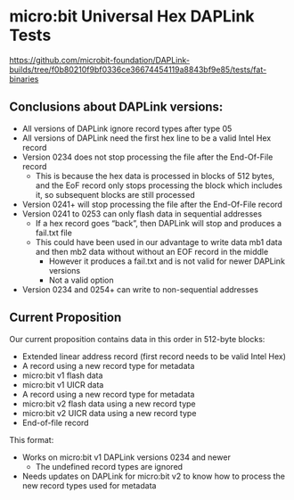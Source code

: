 # micro:bit Universal Hex DAPLink Tests

https://github.com/microbit-foundation/DAPLink-builds/tree/f0b80210f9bf0336ce36674454119a8843bf9e85/tests/fat-binaries

## Conclusions about DAPLink versions:

- All versions of DAPLink ignore record types after type 05
- All versions of DAPLink need the first hex line to be a valid Intel Hex record
- Version 0234 does not stop processing the file after the End-Of-File record
    - This is because the hex data is processed in blocks of 512 bytes, and the EoF record only stops processing the block which includes it, so subsequent blocks are still processed
- Version 0241+ will stop processing the file after the End-Of-File record
- Version 0241 to 0253 can only flash data in sequential addresses
    - If a hex record goes “back”, then DAPLink will stop and produces a fail.txt file
    - This could have been used in our advantage to write data mb1 data and then mb2 data without without an EOF record in the middle
        - However it produces a fail.txt and is not valid for newer DAPLink versions
        - Not a valid option
- Version 0234 and 0254+ can write to non-sequential addresses

## Current Proposition

Our current proposition contains data in this order in 512-byte blocks:

- Extended linear address record (first record needs to be valid Intel Hex)
- A record using a new record type for metadata
- micro:bit v1 flash data
- micro:bit v1 UICR data
- A record using a new record type for metadata
- micro:bit v2 flash data using a new record type
- micro:bit v2 UICR data using a new record type
- End-of-file record

This format:

- Works on micro:bit v1 DAPLink versions 0234 and newer
    - The undefined record types are ignored
- Needs updates on DAPLink for micro:bit v2 to know how to process the new record types used for metadata
